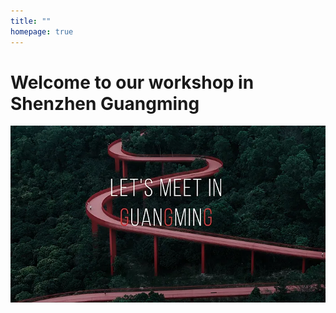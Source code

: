 ```yaml
---
title: ""
homepage: true
---
```


# Welcome to our workshop in Shenzhen Guangming


[![Guangming](images/guangming.webp)](./events/workshop20250521/)